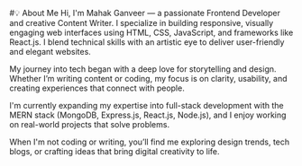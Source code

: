 
#💡 About Me
Hi, I'm Mahak Ganveer — a passionate Frontend Developer and creative Content Writer. I specialize in building responsive, visually engaging web interfaces using HTML, CSS, JavaScript, and frameworks like React.js. I blend technical skills with an artistic eye to deliver user-friendly and elegant websites.

My journey into tech began with a deep love for storytelling and design. Whether I’m writing content or coding, my focus is on clarity, usability, and creating experiences that connect with people.

I'm currently expanding my expertise into full-stack development with the MERN stack (MongoDB, Express.js, React.js, Node.js), and I enjoy working on real-world projects that solve problems.

When I'm not coding or writing, you’ll find me exploring design trends, tech blogs, or crafting ideas that bring digital creativity to life.
